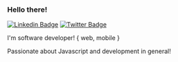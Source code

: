 ### Hello there!

[![Linkedin Badge](https://img.shields.io/badge/-LinkedIn-blue?style=flat-square&logo=Linkedin&logoColor=white&link=https://www.linkedin.com/in/rodrigo-maximo-cano/)](https://www.linkedin.com/in/rodrigo-maximo-cano/)
[![Twitter Badge](https://img.shields.io/badge/-Twitter-1ca0f1?style=flat-square&labelColor=1ca0f1&logo=twitter&logoColor=white&link=https://twitter.com/wftmaximo)](https://twitter.com/wftmaximo)

I'm software developer! { web, mobile }

Passionate about Javascript and development in general!

<!--
**rmaximoc/rmaximoc** is a ✨ _special_ ✨ repository because its `README.md` (this file) appears on your GitHub profile.

-->
